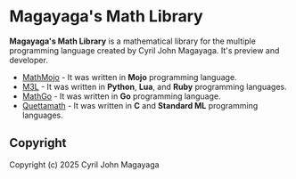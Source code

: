 # Magayaga's Math Library

**Magayaga's Math Library** is a mathematical library for the multiple programming language created by Cyril John Magayaga. It's preview and developer.

* [MathMojo](https://github.com/magayagalabs/MathMojo) - It was written in **Mojo** programming language.
* [M3L](https://github.com/magayaga/M3L) - It was written in **Python**, **Lua**, and **Ruby** programming languages.
* [MathGo](https://github.com/magayagalabs/MathGo) - It was written in **Go** programming language.
* [Quettamath](https://github.com/magayaga/quettamath) - It was written in **C** and **Standard ML** programming languages.

## Copyright

Copyright (c) 2025 Cyril John Magayaga
